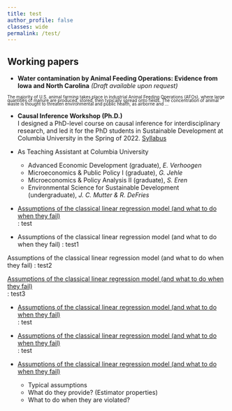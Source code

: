 ```yaml
---
title: test
author_profile: false
classes: wide
permalink: /test/
---
```



## Working papers

  - **Water contamination by Animal Feeding Operations: Evidence from Iowaand North Carolina**  *(Draft available upon request)*  
<span style="font-size:0.7em; line-height:6pt;">
The majority of U.S. animal farming takes place in industrial Animal Feeding Operations (AFOs), where large quantities of manure are produced, stored, then typically spread onto fields. The concentration of animal waste is thought to threaten environmental and public health, as airborne and ...
</span>


  - **Causal Inference Workshop (Ph.D.)** \
I designed a PhD-level course on causal inference for interdisciplinary research, and led it for the PhD students in Sustainable Development at Columbia University in the Spring of 2022. [Syllabus](../docs/CIworkshop_syllabus.pdf)
  - As Teaching Assistant at Columbia University
    * Advanced Economic Development (graduate), *E. Verhoogen*
    * Microeconomics & Public Policy I (graduate), *G. Jehle*
    * Microeconomics & Policy Analysis II (graduate), *S. Eren*
    * Environmental Science for Sustainable Development (undergraduate), *J. C. Mutter & R. DeFries*

  - [Assumptions of the classical linear regression model (and what to do when they fail)](../docs/CLRM&estimators.pdf)  
: test


  - Assumptions of the classical linear regression model (and what to do when they fail)
: test1


Assumptions of the classical linear regression model (and what to do when they fail)
: test2

[Assumptions of the classical linear regression model (and what to do when they fail)](../docs/CLRM&estimators.pdf)  
: test3

  - [Assumptions of the classical linear regression model (and what to do when they fail)](../docs/CLRM&estimators.pdf)  
  : test

  - [Assumptions of the classical linear regression model (and what to do when they fail)](../docs/CLRM&estimators.pdf)  
    : test

  - [Assumptions of the classical linear regression model (and what to do when they fail)](../docs/CLRM&estimators.pdf)  
    *   Typical assumptions
    *   What do they provide? (Estimator properties)
    *   What to do when they are violated?


